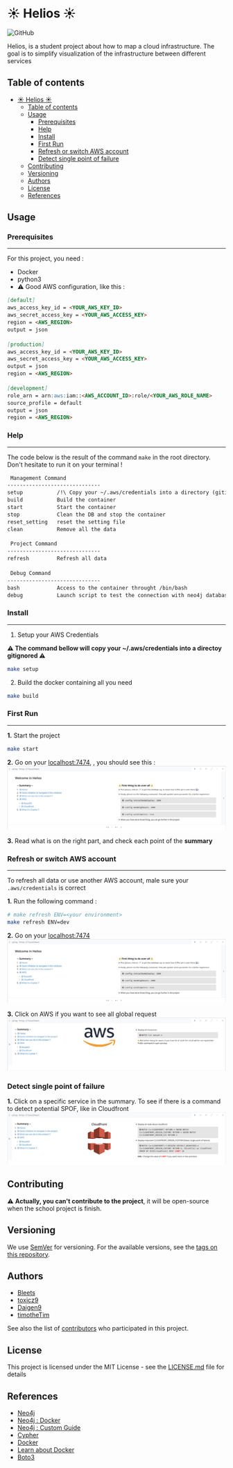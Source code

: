 # :sunny: Helios :sunny:
![GitHub](https://img.shields.io/github/license/Bleets/helios)

Helios, is a student project about how to map a cloud infrastructure. The goal is to simplify visualization of the infrastructure between different services

## Table of contents
- [:sunny: Helios :sunny:](#sunny-helios-sunny)
  - [Table of contents](#table-of-contents)
  - [Usage](#usage)
    - [Prerequisites](#prerequisites)
    - [Help](#help)
    - [Install](#install)
    - [First Run](#first-run)
    - [Refresh or switch AWS account](#refresh-or-switch-aws-account)
    - [Detect single point of failure](#detect-single-point-of-failure)
  - [Contributing](#contributing)
  - [Versioning](#versioning)
  - [Authors](#authors)
  - [License](#license)
  - [References](#references)

## Usage

### Prerequisites
___
For this project, you need :

- Docker
- python3
- :warning: Good AWS configuration, like this :
```markdown
[default]
aws_access_key_id = <YOUR_AWS_KEY_ID>
aws_secret_access_key = <YOUR_AWS_ACCESS_KEY>
region = <AWS_REGION>
output = json

[production]
aws_access_key_id = <YOUR_AWS_KEY_ID>
aws_secret_access_key = <YOUR_AWS_ACCESS_KEY>
output = json
region = <AWS_REGION>

[development]
role_arn = arn:aws:iam::<AWS_ACCOUNT_ID>:role/<YOUR_AWS_ROLE_NAME>
source_profile = default
output = json
region = <AWS_REGION>
```

### Help
___
The code below is the result of the command `make` in the root directory. Don't hesitate to run it on your terminal !
```markdown
 Management Command 
------------------------------ 
setup           /!\ Copy your ~/.aws/credentials into a directory (gitignored) and setup setting file /!\ 
build           Build the container
start           Start the container
stop            Clean the DB and stop the container
reset_setting   reset the setting file
clean           Remove all the data
              
 Project Command  
------------------------------ 
refresh         Refresh all data
              
 Debug Command 
------------------------------ 
bash            Access to the container throught /bin/bash
debug           Launch script to test the connection with neo4j database
```
###  Install
___
1. Setup your AWS Credentials

**:warning: The command bellow will copy your ~/.aws/credentials into a directoy gitignored :warning:**
```bash
make setup
```

2. Build the docker containing all you need
```bash
make build
```

### First Run
___
**1.** Start the project
```bash
make start
```

**2.** Go on your [localhost:7474](http://localhost:7474/browser/), , you should see this :
![starting image](img/start.png)

**3.** Read what is on the right part, and check each point of the **summary**


### Refresh or switch AWS account
___
To refresh all data or use another AWS account, male sure your `.aws/credentials`  is correct

**1.** Run the following command :
```bash
# make refresh ENV=<your environment>
make refresh ENV=dev
```
**2.** Go on your [localhost:7474](http://localhost:7474/browser/)
![starting image](img/start.png)

**3.** Click on AWS if you want to see all global request
![global aws image](img/global_aws.png)

### Detect single point of failure
**1.** Click on a specific service in the summary. To see if there is a command to detect potential SPOF, like in Cloudfront
![cloudfront command image](img/aws_cloudfront.png)

## Contributing

:warning: **Actually, you can't contribute to the project**, it will be open-source when the school project is finish.

## Versioning

We use [SemVer](http://semver.org/) for versioning. For the available versions, see the [tags on this repository](https://github.com/Bleets/helios/tags).

## Authors

* [Bleets](https://github.com/Bleets)
* [toxicz9](https://github.com/toxicz9)
* [Daigen9](https://github.com/Daigen9)
* [timotheTim](https://github.com/timotheTim)

See also the list of [contributors](https://github.com/your/project/contributors) who participated in this project.

## License

This project is licensed under the MIT License - see the [LICENSE.md](LICENSE.md) file for details

## References

* [Neo4j](https://neo4j.com/)
* [Neo4j : Docker](https://neo4j.com/developer/docker-run-neo4j/)
* [Neo4j : Custom Guide](https://neo4j.com/developer/guide-create-neo4j-browser-guide/)
* [Cypher](https://neo4j.com/developer/cypher-query-language/)
* [Docker](https://www.docker.com/)
* [Learn about Docker](https://openclassrooms.com/fr/courses/2035766-optimisez-votre-deploiement-en-creant-des-conteneurs-avec-docker)
* [Boto3](https://boto3.amazonaws.com/v1/documentation/api/latest/index.html)